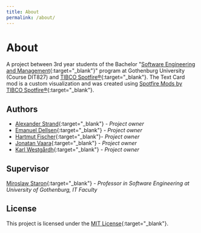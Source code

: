 ```yaml
---
title: About
permalink: /about/
---
```


# About

A project between 3rd year students of the Bachelor "[Software Engineering and Management](https://www.gu.se/en/study-gothenburg/software-engineering-and-management-bachelors-programme-n1sof){:target="_blank"}" program at Gothenburg University (Course DIT827) and [TIBCO Spotfire®](https://www.tibco.com/products/tibco-spotfire){:target="_blank"}.
The Text Card mod is a custom visualization and was created using [Spotfire Mods by TIBCO Spotfire®](https://tibcosoftware.github.io/spotfire-mods/){:target="_blank"}.

## Authors

* [Alexander Strand](https://github.com/strand93){:target="_blank"} - *Project owner*
* [Emanuel Dellsen](https://github.com/EmanuelDellsen){:target="_blank"} - *Project owner*
* [Hartmut Fischer](https://github.com/HarFis){:target="_blank"}- *Project owner*
* [Jonatan Vaara](https://github.com/JonatanVaara){:target="_blank"} - *Project owner*
* [Karl Westgårdh](https://github.com/Synoecism){:target="_blank"} - *Project owner*

## Supervisor

[Miroslaw Staron](https://www.gu.se/en/about/find-staff/miroslawstaron){:target="_blank"} - *Professor in Software Engineering at University of Gothenburg, IT Faculty*

## License

This project is licensed under the [MIT License](https://en.wikipedia.org/wiki/MIT_License){:target="_blank"}.